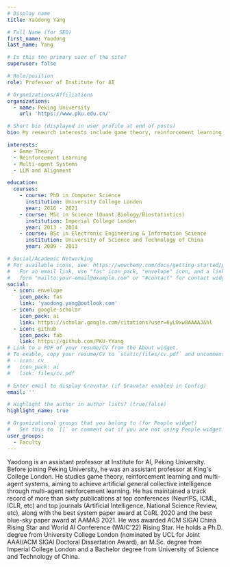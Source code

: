 ```yaml
---
# Display name
title: Yaodong Yang

# Full Name (for SEO)
first_name: Yaodong
last_name: Yang

# Is this the primary user of the site?
superuser: false

# Role/position
role: Professor of Institute for AI

# Organizations/Affiliations
organizations:
  - name: Peking University
    url: 'https://www.pku.edu.cn/'

# Short bio (displayed in user profile at end of posts)
bio: My research interests include game theory, reinforcement learning and multi-agent systems, aiming to achieve artificial general collective intelligence through multi-agent reinforcement learning.

interests:
  - Game Theory
  - Reinforcement Learning
  - Multi-agent Systems
  - LLM and Alignment

education:
  courses:
    - course: PhD in Computer Science
      institution: University College London
      year: 2016 - 2021
    - course: MSc in Science (Quant.Biology/Biostatistics)
      institution: Imperial College London
      year: 2013 - 2014
    - course: BSc in Electronic Engineering & Information Science
      institution: University of Science and Technology of China
      year: 2009 - 2013

# Social/Academic Networking
# For available icons, see: https://wowchemy.com/docs/getting-started/page-builder/#icons
#   For an email link, use "fas" icon pack, "envelope" icon, and a link in the
#   form "mailto:your-email@example.com" or "#contact" for contact widget.
social:
  - icon: envelope
    icon_pack: fas
    link: 'yaodong.yang@outlook.com'
  - icon: google-scholar
    icon_pack: ai
    link: https://scholar.google.com/citations?user=6yL0xw8AAAAJ&hl
  - icon: github
    icon_pack: fab
    link: https://github.com/PKU-YYang
# Link to a PDF of your resume/CV from the About widget.
# To enable, copy your resume/CV to `static/files/cv.pdf` and uncomment the lines below.
# - icon: cv
#   icon_pack: ai
#   link: files/cv.pdf

# Enter email to display Gravatar (if Gravatar enabled in Config)
email: ''

# Highlight the author in author lists? (true/false)
highlight_name: true

# Organizational groups that you belong to (for People widget)
#   Set this to `[]` or comment out if you are not using People widget.
user_groups:
  - Faculty
---
```


Yaodong is an assistant professor at Institute for AI, Peking University. Before joining Peking University, he was an assistant professor at King's College London. He studies game theory, reinforcement learning and multi-agent systems, aiming to achieve artificial general collective intelligence through multi-agent reinforcement learning. He has maintained a track record of more than sixty publications at top conferences (NeurIPS, ICML, ICLR, etc) and top journals (Artificial Intelligence, National Science Review, etc), along with the best system paper award at CoRL 2020 and the best blue-sky paper award at AAMAS 2021. He was awarded ACM SIGAI China Rising Star and World AI Conference (WAIC'22) Rising Star. He holds a Ph.D. degree from University College London (nominated by UCL for Joint AAAI/ACM SIGAI Doctoral Dissertation Award), an M.Sc. degree from Imperial College London and a Bachelor degree from University of Science and Technology of China.
